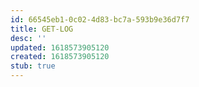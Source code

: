 ```yaml
---
id: 66545eb1-0c02-4d83-bc7a-593b9e36d7f7
title: GET-LOG
desc: ''
updated: 1618573905120
created: 1618573905120
stub: true
---
```


